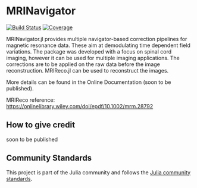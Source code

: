 # MRINavigator
[![Build Status](https://github.com/Laura2305/MRINavigator.jl/actions/workflows/CI.yml/badge.svg?branch=main)](https://github.com/Laura2305/MRINavigator.jl/actions/workflows/CI.yml?query=branch%3Amain)
[![Coverage](https://codecov.io/gh/Laura2305/MRINavigator.jl/branch/main/graph/badge.svg)](https://codecov.io/gh/Laura2305/MRINavigator.jl)

MRINavigator.jl provides multiple navigator-based correction pipelines for magnetic resonance data. These aim at demodulating time dependent field variations. The package was developed with a focus on spinal cord imaging, however it can be used for multiple imaging applications. 
The corrections are to be applied on the raw data before the image reconstruction. MRIReco.jl can be used to reconstruct the images.

More details can be found in the Online Documentation (soon to be published).

MRIReco reference: https://onlinelibrary.wiley.com/doi/epdf/10.1002/mrm.28792

## How to give credit

soon to be published


## Community Standards

This project is part of the Julia community and follows the [Julia community standards](https://julialang.org/community/standards/). 